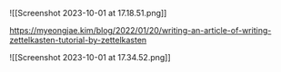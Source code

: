 ![[Screenshot 2023-10-01 at 17.18.51.png]]

https://myeongjae.kim/blog/2022/01/20/writing-an-article-of-writing-zettelkasten-tutorial-by-zettelkasten


![[Screenshot 2023-10-01 at 17.34.52.png]]